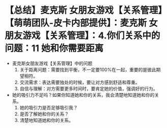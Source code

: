 # 【总结】麦克斯 女朋友游戏【关系管理】【萌萌团队-皮卡内部提供】：麦克斯 女朋友游戏【关系管理】：4.你们关系中的问题：11 她和你需要距离

-   麦克斯女朋友游戏【关系管理】中的问题
    1.  关于距离问题：需要找到平衡，不一定要100%在一起，重要的是彼此期望相符。
    2.  交流需求：表达需要独处的时候，要让对方感到舒适和尊重。
    3.  自信与理解：对方需要更多时间时，要肯定她的价值，强调好的行为。
-   她的吸引力不足吗？如果你知道她和你的关系，我会清楚地知道她和你的关系。
    1.  她的吸引力是否足够吸引我？
    2.  是否了解她和你的关系？
    3.  清楚地知道她和你的关系。